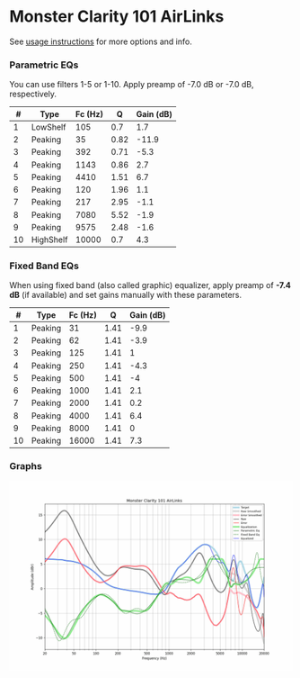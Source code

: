 # Monster Clarity 101 AirLinks
See [usage instructions](https://github.com/jaakkopasanen/AutoEq#usage) for more options and info.

### Parametric EQs
You can use filters 1-5 or 1-10. Apply preamp of -7.0 dB or -7.0 dB, respectively.

|   # | Type      |   Fc (Hz) |    Q |   Gain (dB) |
|-----|-----------|-----------|------|-------------|
|   1 | LowShelf  |       105 | 0.7  |         1.7 |
|   2 | Peaking   |        35 | 0.82 |       -11.9 |
|   3 | Peaking   |       392 | 0.71 |        -5.3 |
|   4 | Peaking   |      1143 | 0.86 |         2.7 |
|   5 | Peaking   |      4410 | 1.51 |         6.7 |
|   6 | Peaking   |       120 | 1.96 |         1.1 |
|   7 | Peaking   |       217 | 2.95 |        -1.1 |
|   8 | Peaking   |      7080 | 5.52 |        -1.9 |
|   9 | Peaking   |      9575 | 2.48 |        -1.6 |
|  10 | HighShelf |     10000 | 0.7  |         4.3 |

### Fixed Band EQs
When using fixed band (also called graphic) equalizer, apply preamp of **-7.4 dB** (if available) and set gains manually with these parameters.

|   # | Type    |   Fc (Hz) |    Q |   Gain (dB) |
|-----|---------|-----------|------|-------------|
|   1 | Peaking |        31 | 1.41 |        -9.9 |
|   2 | Peaking |        62 | 1.41 |        -3.9 |
|   3 | Peaking |       125 | 1.41 |         1   |
|   4 | Peaking |       250 | 1.41 |        -4.3 |
|   5 | Peaking |       500 | 1.41 |        -4   |
|   6 | Peaking |      1000 | 1.41 |         2.1 |
|   7 | Peaking |      2000 | 1.41 |         0.2 |
|   8 | Peaking |      4000 | 1.41 |         6.4 |
|   9 | Peaking |      8000 | 1.41 |         0   |
|  10 | Peaking |     16000 | 1.41 |         7.3 |

### Graphs
![](./Monster%20Clarity%20101%20AirLinks.png)
